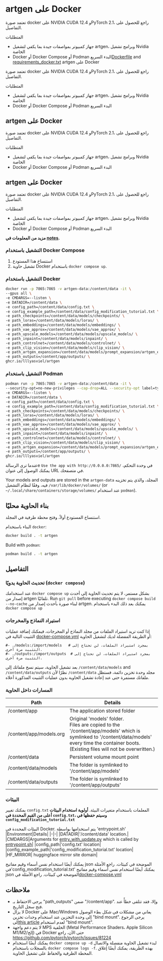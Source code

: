 # artgen على Docker

تعتمد صورة docker على NVIDIA CUDA 12.4 وPyTorch 2.1، راجع
للحصول على التفاصيل.

المتطلبات

- جهاز كمبيوتر بمواصفات جيدة بما يكفي لتشغيل artgen، وبرامج تشغيل Nvidia الخاصة
- Docker أو Docker Compose أو Podman
البدء السريع[Dockerfile](Dockerfile) and [requirements_docker.txt](requirements_docker.txt) artgen على Docker

تعتمد صورة docker على NVIDIA CUDA 12.4 وPyTorch 2.1، راجع
للحصول على التفاصيل.

المتطلبات

- جهاز كمبيوتر بمواصفات جيدة بما يكفي لتشغيل artgen، وبرامج تشغيل Nvidia الخاصة
- Docker أو Docker Compose أو Podman
البدء السريع

## artgen على Docker

تعتمد صورة docker على NVIDIA CUDA 12.4 وPyTorch 2.1، راجع
للحصول على التفاصيل.

المتطلبات

- جهاز كمبيوتر بمواصفات جيدة بما يكفي لتشغيل artgen، وبرامج تشغيل Nvidia الخاصة
- Docker أو Docker Compose أو Podman
البدء السريع

## artgen على Docker

تعتمد صورة docker على NVIDIA CUDA 12.4 وPyTorch 2.1، راجع
للحصول على التفاصيل.

المتطلبات

- جهاز كمبيوتر بمواصفات جيدة بما يكفي لتشغيل artgen، وبرامج تشغيل Nvidia الخاصة
- Docker أو Docker Compose أو Podman
البدء السريع

**مزيد من المعلومات في [notes](#notes).**

### التشغيل باستخدام Docker Compose

1. استنساخ هذا المستودع
2. تشغيل حاوية Docker باستخدام `docker compose up`.

### التشغيل باستخدام Docker

```sh
docker run -p 7865:7865 -v artgen-data:/content/data -it \
--gpus all \
-e CMDARGS=--listen \
-e DATADIR=/content/data \
-e config_path=/content/data/config.txt \
-e config_example_path=/content/data/config_modification_tutorial.txt \
-e path_checkpoints=/content/data/models/checkpoints/ \
-e path_loras=/content/data/models/loras/ \
-e path_embeddings=/content/data/models/embeddings/ \
-e path_vae_approx=/content/data/models/vae_approx/ \
-e path_upscale_models=/content/data/models/upscale_models/ \
-e path_inpaint=/content/data/models/inpaint/ \
-e path_controlnet=/content/data/models/controlnet/ \
-e path_clip_vision=/content/data/models/clip_vision/ \
-e path_artgen_expansion=/content/data/models/prompt_expansion/artgen_expansion/ \
-e path_outputs=/content/app/outputs/ \
ghcr.io/lllyasviel/artgen
```
### التشغيل باستخدام Podman

```sh
podman run -p 7865:7865 -v artgen-data:/content/data -it \
--security-opt=no-new-privileges --cap-drop=ALL --security-opt label=type:nvidia_container_t --device=nvidia.com/gpu=all \
-e CMDARGS=--listen \
-e DATADIR=/content/data \
-e config_path=/content/data/config.txt \
-e config_example_path=/content/data/config_modification_tutorial.txt \
-e path_checkpoints=/content/data/models/checkpoints/ \
-e path_loras=/content/data/models/loras/ \
-e path_embeddings=/content/data/models/embeddings/ \
-e path_vae_approx=/content/data/models/vae_approx/ \
-e path_upscale_models=/content/data/models/upscale_models/ \
-e path_inpaint=/content/data/models/inpaint/ \
-e path_controlnet=/content/data/models/controlnet/ \
-e path_clip_vision=/content/data/models/clip_vision/ \
-e path_artgen_expansion=/content/data/models/prompt_expansion/artgen_expansion/ \
-e path_outputs=/content/app/outputs/ \
ghcr.io/lllyasviel/artgen
```

عندما ترى الرسالةe  `Use the app with http://0.0.0.0:7865/` في وحدة التحكم، يمكنك الوصول إلى عنوان URL في متصفحك.

Your models and outputs are stored in the `artgen-data` المجلد، والذي يتم تخزينه فيه، وفقًا لنظام التشغيل `/var/lib/docker/volumes/` (or `~/.local/share/containers/storage/volumes/` عند استخدام `podman`).

## بناء الحاوية محليًا

استنساخ المستودع أولاً، وفتح محطة طرفية في المجلد.

البناء باستخدام `docker`:
```sh
docker build . -t artgen
```

Build with `podman`:
```sh
podman build . -t artgen
```

## التفاصيل

### تحديث الحاوية يدويًا (`docker compose`)

عند استخدامك `docker compose up` بشكل مستمر، لا يتم تحديث الحاوية إلى أحدث إصدار من artgen تلقائيًا.
Run `git pull` before executing `docker compose build --no-cache` لبناء صورة بأحدث إصدار من artgen.
يمكنك بعد ذلك البدء باستخدام `docker compose up`

### استيراد النماذج والمخرجات

إذا كنت تريد استيراد الملفات من مجلد النماذج أو المخرجات، فيمكنك إضافة عمليات التثبيت التالية في [docker-compose.yml](docker-compose.yml) أو الطريقة المفضلة لديك لتشغيل الحاوية:
```
#- ./models:/import/models   # بمجرد استيراد الملفات، لن تحتاج إلى التثبيت مرة أخرى.
#- ./outputs:/import/outputs  # بمجرد استيراد الملفات، لن تحتاج إلى التثبيت مرة أخرى.
```
بعد تشغيل الحاوية، سيتم نسخ ملفاتك إلى `/content/data/models` and `/content/data/outputs`
نظرًا لأن `/content/data` مجلد وحدة تخزين دائمة، فستظل ملفاتك مستمرة حتى عند إعادة تشغيل الحاوية بدون عمليات التثبيت المذكورة أعلاه.


### المسارات داخل الحاوية

|Path|Details|
|-|-|
|/content/app|The application stored folder|
|/content/app/models.org|Original 'models' folder.<br> Files are copied to the '/content/app/models' which is symlinked to '/content/data/models' every time the container boots. (Existing files will not be overwritten.) |
|/content/data|Persistent volume mount point|
|/content/data/models|The folder is symlinked to '/content/app/models'|
|/content/data/outputs|The folder is symlinked to '/content/app/outputs'|

### البيئات

يمكنك تغيير `config.txt` المعلمات باستخدام متغيرات البيئة.
**أولوية استخدام البيئات أعلى من القيم المحددة في `config.txt`، وسيتم حفظها في `config_modification_tutorial.txt`**

البيئات المحددة في Docker. يتم استخدامها بواسطة 'entrypoint.sh'
|Environment|Details|
|-|-|
|DATADIR|'/content/data' location.|
|CMDARGS|Arguments for [entry_with_update.py](entry_with_update.py) which is called by [entrypoint.sh](entrypoint.sh)|
|config_path|'config.txt' location|
|config_example_path|'config_modification_tutorial.txt' location|
|HF_MIRROR| huggingface mirror site domain| 

يمكنك أيضًا استخدام نفس أسماء وقيم مفاتيح json الموضحة في
كبيئات.
راجع الأمثلة في'config_modification_tutorial.txt' يمكنك أيضًا استخدام نفس أسماء وقيم مفاتيح json الموضحة في
كبيئات.
راجع الأمثلة في[docker-compose.yml](docker-compose.yml)

## ملاحظات

- يرجى الاحتفاظ بـ "path_outputs" ضمن "/content/app". وإلا، فقد تتلقى خطأً عند فتح سجل التاريخ.
- لا يزال Docker على Mac/Windows يعاني من مشكلات في شكل بطء الوصول إلى وحدة التخزين عند استخدام وحدات تخزين "bind mount". يرجى الرجوع إلى[this article](https://docs.docker.com/storage/volumes/#use-a-volume-with-docker-compose) لعدم استخدام "bind mount".
- لا يتم دعم واجهة MPS الخلفية (Metal Performance Shaders، Apple Silicon M1/M2/إلخ) في Docker حتى الآن، راجع https://github.com/pytorch/pytorch/issues/81224
- يمكنك أيضًا استخدام `docker compose up -d` لبدء تشغيل الحاوية منفصلة والاتصال بالسجلات باستخدام `docker compose logs -f`. بهذه الطريقة، يمكنك أيضًا إغلاق المحطة الطرفية والحفاظ على تشغيل الحاوية.